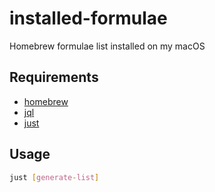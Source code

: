 # installed-formulae
Homebrew formulae list installed on my macOS

## Requirements
- [homebrew](https://brew.sh)
- [jql](https://github.com/yamafaktory/jql)
- [just](https://just.systems)

## Usage
```bash
just [generate-list]
```
